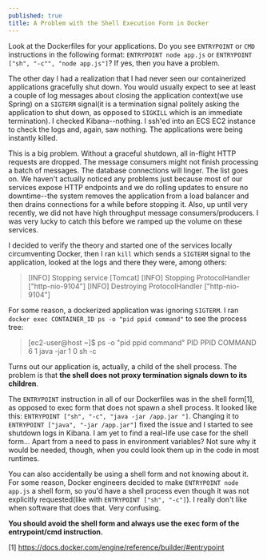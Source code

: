 ```yaml
---
published: true
title: A Problem with the Shell Execution Form in Docker
---
```

Look at the Dockerfiles for your applications. Do you see `ENTRYPOINT` or `CMD` instructions in the following format: `ENTRYPOINT node app.js` or `ENTRYPOINT ["sh", "-c"", "node app.js"]`? If yes, then you have a problem.

The other day I had a realization that I had never seen our containerized applications gracefully shut down. You would usually expect to see at least a couple of log messages about closing the application context(we use Spring) on a `SIGTERM` signal(it is a termination signal politely asking the application to shut down, as opposed to `SIGKILL` which is an immediate termination). I checked Kibana--nothing. I ssh'ed into an ECS EC2 instance to check the logs and, again, saw nothing. The applications were being instantly killed.

This is a big problem. Without a graceful shutdown, all in-flight HTTP requests are dropped. The message consumers might not finish processing a batch of messages. The database connections will linger. The list goes on. We haven't actually noticed any problems just because most of our services expose HTTP endpoints and we do rolling updates to ensure no downtime--the system removes the application from a load balancer and then drains connections for a while before stopping it. Also, up until very recently, we did not have high throughput message consumers/producers. I was very lucky to catch this before we ramped up the volume on these services.

I decided to verify the theory and started one of the services locally circumventing Docker, then I ran `kill` which sends a `SIGTERM` signal to the application, looked at the logs and there they were, among others:

>[INFO] Stopping service [Tomcat]
>[INFO] Stopping ProtocolHandler ["http-nio-9104"]
>[INFO] Destroying ProtocolHandler ["http-nio-9104"]

For some reason, a dockerized application was ignoring `SIGTERM`. I ran `docker exec CONTAINER_ID ps -o "pid ppid command"` to see the process tree:
>[ec2-user@host ~]$ ps -o "pid ppid command"
>  PID  PPID     COMMAND
>    6     1   java -jar
>    1     0   sh -c  

Turns out our application is, actually, a child of the shell process. The problem is that **the shell does not proxy termination signals down to its children**.

The `ENTRYPOINT` instruction in all of our Dockerfiles was in the shell form[1], as opposed to exec form that does not spawn a shell process. It looked like this:
`ENTRYPOINT ["sh", "-c", "java -jar /app.jar "]`. Changing it to `ENTRYPOINT ["java", "-jar /app.jar"]` fixed the issue and I started to see shutdown logs in Kibana. I am yet to find a real-life use case for the shell form... Apart from a need to pass in environment variables? Not sure why it would be needed, though, when you could look them up in the code in most runtimes.

You can also accidentally be using a shell form and not knowing about it. For some reason, Docker engineers decided to make `ENTRYPOINT node app.js` a shell form, so you'd have a shell process even though it was not explicitly requested(like with `ENTRYPOINT ["sh", "-c"]`). I really don't like when software that does that. Very confusing.

**You should avoid the shell form and always use the exec form of the entrypoint/cmd instruction.**


[1] https://docs.docker.com/engine/reference/builder/#entrypoint
